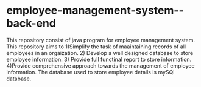 # employee-management-system--back-end
This repository consist of java program for employee management system. This repository aims to
1)Simplify the task of maaintaining records of all employees in an orgaization. 
2) Develop a well designed database to store employee information.
3) Provide full functinal report to store information.
4)Provide comprehensive approach towards the management of employee information.
The database used to store employee details is mySQl database.
